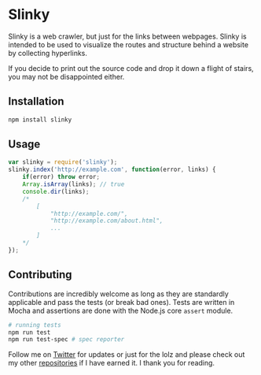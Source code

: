 Slinky
======

Slinky is a web crawler, but just for the links between webpages. Slinky is intended to be used to visualize the routes and structure behind a website by collecting hyperlinks.

If you decide to print out the source code and drop it down a flight of stairs, you may not be disappointed either.

## Installation

```bash
npm install slinky
```

## Usage

```javascript
var slinky = require('slinky');
slinky.index('http://example.com', function(error, links) {
	if(error) throw error;
	Array.isArray(links); // true
	console.dir(links); 
	/*
		[
			"http://example.com/", 
			"http://example.com/about.html",
			...
		]
	*/
});
```

## Contributing

Contributions are incredibly welcome as long as they are standardly applicable and pass the tests (or break bad ones). Tests are written in Mocha and assertions are done with the Node.js core `assert` module.

```bash
# running tests
npm run test
npm run test-spec # spec reporter
```

Follow me on [Twitter](https://twitter.com/compooter) for updates or just for the lolz and please check out my other [repositories](https://github.com/andrejewski) if I have earned it. I thank you for reading.

